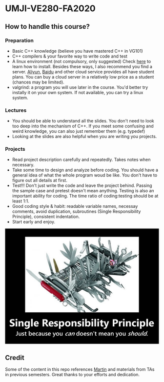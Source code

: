 # UMJI-VE280-FA2020

## How to handle this course?

### Preparation

* Basic C++ knowledge (believe you have mastered C++ in VG101)
* C++ compilers & your favorite way to write code and test
* A linux environment (not compulsory, only suggested) Check [here](https://github.com/ve280/tutorials) to learn how to install. Besides these ways, I also recommend you find a server. [Aliyun](https://promotion.aliyun.com/ntms/act/campus2018.html), [Baidu](https://cloud.baidu.com/campaign/campus-2018/index.html) and other cloud service provides all have student plans. You can buy a cloud server in a relatively low price as a student (chances may be limited).
* valgrind: a program you will use later in the course. You'd better try instally it on your own system. If not available, you can try a linux system.

### Lectures

* You should be able to understand all the slides. You don't need to look too deep into the mechanism of C++. If you meet some confusing and weird knowledge, you can also just remember them (e.g. typedef)
* Looking at the slides are also helpful when you are writing you projects.

### Projects

* Read project description carefully and repeatedly. Takes notes when necessary. 
* Take some time to design and analyze before coding. You should have a general idea of what the whole program woud be like. You don't have to figure out all details at first. 
* Test!!! Don't just write the code and leave the project behind. Passing the sample case and pretest doesn't mean anything. Testing is also an important ability for coding. The time ratio of coding:testing should be at least 1:1.
* Good coding style & habit: readable variable names, necessay comments, avoid duplication, subroutines (Single Responsibility Principle), consistent indentation.
* Start early and enjoy.

![Single Responsibility Principle](https://github.com/nichujie/UMJI-VE280-FA2020/blob/master/img/srp.jpg)

## Credit

Some of the content in this repo references [Martin](https://github.com/Mars-tin/ve280-discussions) and materials from TAs in previous semesters. Great thanks to your efforts and dedication.